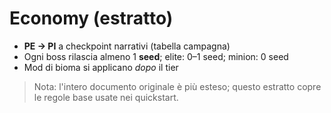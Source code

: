 # Economy (estratto)

- **PE → PI** a checkpoint narrativi (tabella campagna)
- Ogni boss rilascia almeno 1 **seed**; elite: 0–1 seed; minion: 0 seed
- Mod di bioma si applicano *dopo* il tier

> Nota: l'intero documento originale è più esteso; questo estratto copre le regole base usate nei quickstart.
